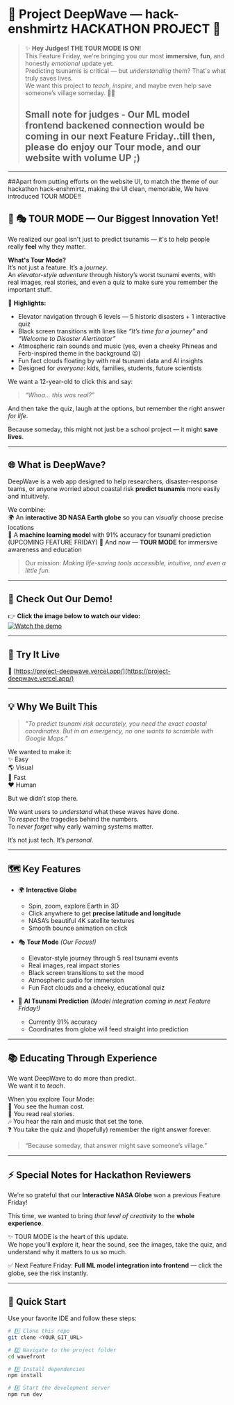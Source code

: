 # 🌊 Project DeepWave — hack-enshmirtz HACKATHON PROJECT 🚀

> ✨ **Hey Judges! THE TOUR MODE IS ON!**  
> This Feature Friday, we're bringing you our most **immersive**, **fun**, and honestly *emotional* update yet.  
> Predicting tsunamis is critical — but *understanding* them? That's what truly saves lives.  
> We want this project to *teach*, *inspire*, and maybe even help save someone’s village someday. 💙🌊
> ## Small note for judges - Our ML model frontend backened connection would be coming in our next Feature Friday..till then, please do enjoy our Tour mode, and our website with volume UP ;)
---

##Apart from putting efforts on the website UI, to match the theme of our hackathon hack-enshmirtz, making the UI clean, memorable, We have introduced TOUR MODE!!

## 🎢 🎭 **TOUR MODE — Our Biggest Innovation Yet!**

We realized our goal isn't just to predict tsunamis — it's to help people really **feel** why they matter.  

**What's Tour Mode?**  
It’s not just a feature. It’s a *journey*.  
An *elevator-style adventure* through history’s worst tsunami events, with real images, real stories, and even a quiz to make sure you remember the important stuff.  

🌌 **Highlights:**  
- Elevator navigation through 6 levels — 5 historic disasters + 1 interactive quiz  
- Black screen transitions with lines like *“It’s time for a journey”* and *“Welcome to Disaster Alertinator”*  
- Atmospheric rain sounds and music (yes, even a cheeky Phineas and Ferb-inspired theme in the background 😉)  
- Fun fact clouds floating by with real tsunami data and AI insights  
- Designed for *everyone*: kids, families, students, future scientists  

We want a 12-year-old to click this and say:  
> *“Whoa… this was real?”*  

And then take the quiz, laugh at the options, but remember the right answer *for life*.  

Because someday, this might not just be a school project — it might **save lives**.  

---

## 🌐 **What is DeepWave?**

DeepWave is a web app designed to help researchers, disaster-response teams, or anyone worried about coastal risk **predict tsunamis** more easily and intuitively.  

We combine:  
🌍 An **interactive 3D NASA Earth globe** so you can *visually* choose precise locations  
🧠 A **machine learning model** with 91% accuracy for tsunami prediction  (UPCOMING FEATURE FRIDAY)
🎢 And now — **TOUR MODE** for immersive awareness and education  

> Our mission: *Making life-saving tools accessible, intuitive, and even a little fun.*  

---

## 🎥 **Check Out Our Demo!**

👉 **Click the image below to watch our video:**  
[![Watch the demo](https://github.com/user-attachments/assets/9e1c9ab7-6898-435c-9586-94dcd2d22803)](https://youtu.be/ak2QTYkNcWU)

---

## 🔗 **Try It Live**

🌊 [https://project-deepwave.vercel.app/](https://project-deepwave.vercel.app/)

---

## 💡 **Why We Built This**

> *"To predict tsunami risk accurately, you need the exact coastal coordinates. But in an emergency, no one wants to scramble with Google Maps."*  

We wanted to make it:  
✨ Easy  
🌎 Visual  
🚀 Fast  
❤️ Human  

But we didn’t stop there.  

We want users to *understand* what these waves have done.  
To *respect* the tragedies behind the numbers.  
To *never forget* why early warning systems matter.  

It’s not just tech. It’s *personal*.  

---

## 🗺️ **Key Features**

- 🌍 **Interactive Globe**  
  - Spin, zoom, explore Earth in 3D  
  - Click anywhere to get **precise latitude and longitude**  
  - NASA’s beautiful 4K satellite textures  
  - Smooth bounce animation on click  

- 🎭 **Tour Mode** *(Our Focus!)*  
  - Elevator-style journey through 5 real tsunami events  
  - Real images, real impact stories  
  - Black screen transitions to set the mood  
  - Atmospheric audio for immersion  
  - Fun Fact clouds and a cheeky, educational quiz  

- 🎯 **AI Tsunami Prediction** *(Model integration coming in next Feature Friday!)*  
  - Currently 91% accuracy  
  - Coordinates from globe will feed straight into prediction  

---

## 📚 **Educating Through Experience**

We want DeepWave to do more than predict.  
We want it to *teach*.  

When you explore Tour Mode:  
🌊 You see the human cost.  
📖 You read real stories.  
🎶 You hear the rain and music that set the tone.  
❓ You take the quiz and (hopefully) remember the right answer forever.  

> “Because someday, that answer might save someone’s village.”  

---

## ⚡ **Special Notes for Hackathon Reviewers**

We’re so grateful that our **Interactive NASA Globe** won a previous Feature Friday!  

This time, we wanted to bring *that level of creativity* to the **whole experience**.  

✨ TOUR MODE is the heart of this update.  
We hope you’ll explore it, hear the sound, see the images, take the quiz, and understand why it matters to us so much.  

✅ Next Feature Friday: **Full ML model integration into frontend** — click the globe, see the risk instantly.  

---

## 🚀 **Quick Start**

Use your favorite IDE and follow these steps:

```bash
# 1️⃣ Clone this repo
git clone <YOUR_GIT_URL>

# 2️⃣ Navigate to the project folder
cd wavefront

# 3️⃣ Install dependencies
npm install

# 4️⃣ Start the development server
npm run dev
